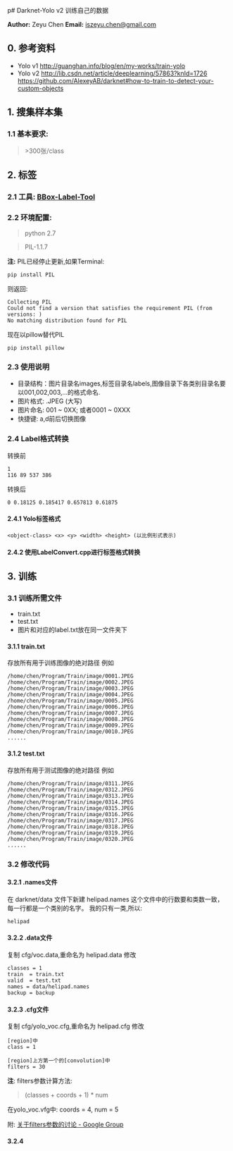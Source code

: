 p# Darknet-Yolo v2 训练自己的数据

**Author:** Zeyu Chen
**Email:** iszeyu.chen@gmail.com

## 0. 参考资料
- Yolo v1
http://guanghan.info/blog/en/my-works/train-yolo
- Yolo v2
http://lib.csdn.net/article/deeplearning/57863?knId=1726
https://github.com/AlexeyAB/darknet#how-to-train-to-detect-your-custom-objects



## 1. 搜集样本集
### 1.1 基本要求:
> \>300张/class

## 2. 标签
### 2.1 工具: [BBox-Label-Tool](https://github.com/puzzledqs/BBox-Label-Tool)
### 2.2 环境配置:
> python 2.7

> PIL-1.1.7

**注:** PIL已经停止更新,如果Terminal:

    pip install PIL

则返回:

    Collecting PIL
    Could not find a version that satisfies the requirement PIL (from versions: )
    No matching distribution found for PIL

现在以pillow替代PIL

    pip install pillow

### 2.3 使用说明
* 目录结构：图片目录名images,标签目录名labels,图像目录下各类别目录名要以001,002,003,...的格式命名.
* 图片格式: .JPEG (大写)
* 图片命名: 001 ~ 0XX; 或者0001 ~ 0XXX
* 快捷键:   a,d前后切换图像

### 2.4 Label格式转换

转换前

    1
    116 89 537 386

转换后

    0 0.18125 0.185417 0.657813 0.61875

#### 2.4.1 Yolo标签格式
    <object-class> <x> <y> <width> <height> (以比例形式表示)

#### 2.4.2 使用LabelConvert.cpp进行标签格式转换

## 3. 训练
### 3.1 训练所需文件

* train.txt
* test.txt
* 图片和对应的label.txt放在同一文件夹下

#### 3.1.1 train.txt
存放所有用于训练图像的绝对路径
例如

    /home/chen/Program/Train/image/0001.JPEG
    /home/chen/Program/Train/image/0002.JPEG
    /home/chen/Program/Train/image/0003.JPEG
    /home/chen/Program/Train/image/0004.JPEG
    /home/chen/Program/Train/image/0005.JPEG
    /home/chen/Program/Train/image/0006.JPEG
    /home/chen/Program/Train/image/0007.JPEG
    /home/chen/Program/Train/image/0008.JPEG
    /home/chen/Program/Train/image/0009.JPEG
    /home/chen/Program/Train/image/0010.JPEG
    ......

#### 3.1.2 test.txt
存放所有用于测试图像的绝对路径
例如

    /home/chen/Program/Train/image/0311.JPEG
    /home/chen/Program/Train/image/0312.JPEG
    /home/chen/Program/Train/image/0313.JPEG
    /home/chen/Program/Train/image/0314.JPEG
    /home/chen/Program/Train/image/0315.JPEG
    /home/chen/Program/Train/image/0316.JPEG
    /home/chen/Program/Train/image/0317.JPEG
    /home/chen/Program/Train/image/0318.JPEG
    /home/chen/Program/Train/image/0319.JPEG
    /home/chen/Program/Train/image/0320.JPEG
    ......

### 3.2 修改代码
#### 3.2.1 .names文件
在 darknet/data 文件下新建 helipad.names
这个文件中的行数要和类数一致，每一行都是一个类别的名字。
我的只有一类,所以:

    helipad

#### 3.2.2 .data文件
复制 cfg/voc.data,重命名为 helipad.data
修改

    classes = 1
    train  = train.txt
    valid  = test.txt
    names = data/helipad.names
    backup = backup

#### 3.2.3 .cfg文件
复制 cfg/yolo_voc.cfg,重命名为 helipad.cfg
修改

    [region]中
    class = 1

    [region]上方第一个的[convolution]中
    filters = 30

**注**: filters参数计算方法:
> (classes + coords + 1) * num

在yolo_voc.vfg中:
coords = 4, num = 5

附: [关于filters参数的讨论 - Google Group](https://groups.google.com/forum/#!topic/darknet/B4rSpOo84yg)

#### 3.2.4
